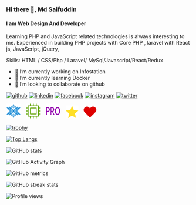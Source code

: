 ### Hi there 👋, Md Saifuddin
#### I am Web Design And Developer

Learning PHP and JavaScript related technologies is always interesting to me. Experienced in building PHP projects with Core PHP , laravel with  React js, JavaScript, jQuery,

Skills:  HTML / CSS/Php / Laravel/ MySql/Javascript/React/Redux

- 🔭 I’m currently working on Infostation 
- 🌱 I’m currently learning Docker  
- 👯 I’m looking to collaborate on github 



[<img src='https://cdn.jsdelivr.net/npm/simple-icons@3.0.1/icons/github.svg' alt='github' height='40'>](https://github.com/satuhin95)  [<img src='https://cdn.jsdelivr.net/npm/simple-icons@3.0.1/icons/linkedin.svg' alt='linkedin' height='40'>](https://www.linkedin.com/in/satuhin95/)  [<img src='https://cdn.jsdelivr.net/npm/simple-icons@3.0.1/icons/facebook.svg' alt='facebook' height='40'>](https://www.facebook.com/satuhin95)  [<img src='https://cdn.jsdelivr.net/npm/simple-icons@3.0.1/icons/instagram.svg' alt='instagram' height='40'>](https://www.instagram.com/satuhin95/)  [<img src='https://cdn.jsdelivr.net/npm/simple-icons@3.0.1/icons/twitter.svg' alt='twitter' height='40'>](https://twitter.com/satuhin95)  

<a href='https://archiveprogram.github.com/'><img src='https://raw.githubusercontent.com/acervenky/animated-github-badges/master/assets/acbadge.gif' width='40' height='40'></a> <a href='https://docs.github.com/en/developers'><img src='https://raw.githubusercontent.com/acervenky/animated-github-badges/master/assets/devbadge.gif' width='40' height='40'></a> <a href='https://github.com/pricing'><img src='https://raw.githubusercontent.com/acervenky/animated-github-badges/master/assets/pro.gif' width='40' height='40'></a> <a href='https://stars.github.com/'><img src='https://raw.githubusercontent.com/acervenky/animated-github-badges/master/assets/starbadge.gif' width='35' height='35'></a> <a href='https://docs.github.com/en/github/supporting-the-open-source-community-with-github-sponsors'><img src='https://raw.githubusercontent.com/acervenky/animated-github-badges/master/assets/sponsorbadge.gif' width='35' height='35'></a> 

[![trophy](https://github-profile-trophy.vercel.app/?username=satuhin95)](https://github.com/ryo-ma/github-profile-trophy)

[![Top Langs](https://github-readme-stats.vercel.app/api/top-langs/?username=satuhin95)](https://github.com/anuraghazra/github-readme-stats)

![GitHub stats](https://github-readme-stats.vercel.app/api?username=satuhin95&show_icons=true&count_private=true)  

![GitHub Activity Graph](https://activity-graph.herokuapp.com/graph?username=satuhin95)  

![GitHub metrics](https://metrics.lecoq.io/satuhin95)  

![GitHub streak stats](https://streak-stats.demolab.com/?user=satuhin95)  

![Profile views](https://gpvc.arturio.dev/satuhin95)  




